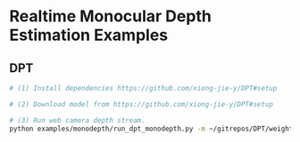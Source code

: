# Realtime Monocular Depth Estimation Examples
## DPT


```bash
# (1) Install dependencies https://github.com/xiong-jie-y/DPT#setup

# (2) Download model from https://github.com/xiong-jie-y/DPT#setup

# (3) Run web camera depth stream.
python examples/monodepth/run_dpt_monodepth.py -m ~/gitrepos/DPT/weights/dpt_hybrid-midas-501f0c75.pt
```